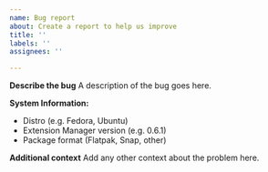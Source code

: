 ```yaml
---
name: Bug report
about: Create a report to help us improve
title: ''
labels: ''
assignees: ''

---
```


**Describe the bug**
A description of the bug goes here.

**System Information:**
 - Distro (e.g. Fedora, Ubuntu)
 - Extension Manager version (e.g. 0.6.1)
 - Package format (Flatpak, Snap, other)

**Additional context**
Add any other context about the problem here.
